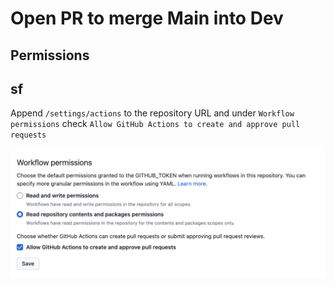 # Open PR to merge Main into Dev

## Permissions

## sf

Append `/settings/actions` to the repository URL and under `Workflow permissions` check `Allow GitHub Actions to create and approve pull requests`

![permissions](./docs/permissions.png)

##
